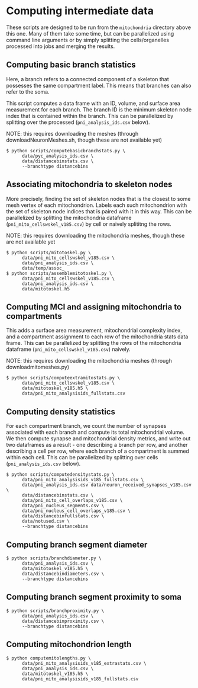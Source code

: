 # Computing intermediate data

These scripts are designed to be run from the `mitochondria` directory above this one.
Many of them take some time, but can be parallelized using command line arguments or
by simply splitting the cells/organelles processed into jobs and merging the results.

## Computing basic branch statistics
Here, a branch refers to a connected component of a skeleton that possesses
the same compartment label. This means that branches can also refer to the
soma.

This script computes a data frame with an ID, volume, and surface area
measurement for each branch. The branch ID is the minimum skeleton node index
that is contained within the branch. This can be parallelized by splitting over
the processed (`pni_analysis_ids.csv` below).

NOTE: this requires downloading the meshes (through downloadNeuronMeshes.sh, though these are not available yet)
```
$ python scripts/computebasicbranchstats.py \
      data/pyc_analysis_ids.csv \
      data/distancebinstats.csv \
      --branchtype distancebins
```


## Associating mitochondria to skeleton nodes
More precisely, finding the set of skeleton nodes that is the closest to
some mesh vertex of each mitochondrion. Labels each such mitochondrion
with the set of skeleton node indices that is paired with it in this way.
This can be parallelized by splitting the mitochondria dataframe
(`pni_mito_cellswskel_v185.csv`) by cell or naively splititng the rows.


NOTE: this requires downloading the mitochondria meshes, though these are not available yet
```
$ python scripts/mitotoskel.py \
      data/pni_mito_cellswskel_v185.csv \
      data/pni_analysis_ids.csv \
      data/temp/assoc_
$ python scripts/assemblemitotoskel.py \
      data/pni_mito_cellswskel_v185.csv \
      data/pni_analysis_ids.csv \
      data/mitotoskel.h5
```


## Computing MCI and assigning mitochondria to compartments
This adds a surface area measurement, mitochondrial complexity index,
and a compartment assignment to each row of the mitochondria stats
data frame. This can be parallelized by splitting the rows of the
mitochondria dataframe (`pni_mito_cellswskel_v185.csv`) naively.

NOTE: this requires downloading the mitochondria meshes (through downloadmitomeshes.py)
```
$ python scripts/computeextramitostats.py \
      data/pni_mito_cellswskel_v185.csv \
      data/mitotoskel_v185.h5 \
      data/pni_mito_analysisids_fullstats.csv
```


## Computing density statistics
For each compartment branch, we count the number of synapses associated
with each branch and compute its total mitochondrial volume. We then
compute synapse and mitochondrial density metrics, and write out
two dataframes as a result - one describing a branch per row, and
another describing a cell per row, where each branch of a compartment
is summed within each cell. This can be parallelized by splitting over
cells (`pni_analysis_ids.csv` below).
```
$ python scripts/computedensitystats.py \
      data/pni_mito_analysisids_v185_fullstats.csv \
      data/pni_analysis_ids.csv data/neuron_received_synapses_v185.csv \
      data/distancebinstats.csv \
      data/pni_mito_cell_overlaps_v185.csv \
      data/pni_nucleus_segments.csv \
      data/pni_nucleus_cell_overlaps_v185.csv \
      data/distancebinfullstats.csv \
      data/notused.csv \
      --branchtype distancebins
```

## Computing branch segment diameter
```
$ python scripts/branchdiameter.py \
      data/pni_analysis_ids.csv \
      data/mitotoskel_v185.h5 \
      data/distancebindiameters.csv \
      --branchtype distancebins
```


## Computing branch segment proximity to soma
```
$ python scripts/branchproximity.py \
      data/pni_analysis_ids.csv \
      data/distancebinproximity.csv \
      --branchtype distancebins
```


## Computing mitochondrion length
```
$ python computemitolengths.py \
      data/pni_mito_analysisids_v185_extrastats.csv \
      data/pni_analysis_ids.csv \
      data/mitotoskel_v185.h5 \
      data/pni_mito_analysisids_v185_fullstats.csv
```
